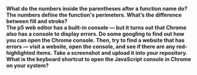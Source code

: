  <b> What do the numbers inside the parentheses after a function name do?  <br/>
 <b> The numbers define the function's perimeters. 
 <b> What’s the difference between fill and stroke? <br/>
 <b> The p5 web editor has a built-in console — but it turns out that Chrome also has a console to display errors. Do some googling to find out how you can open the Chrome console. Then, try to find a website that has errors — visit a website, open the console, and see if there are any red-highlighted items. Take a screenshot and upload it into your repository. <br/>
 <b> What is the keyboard shortcut to open the JavaScript console in Chrome on your system? <br/>
